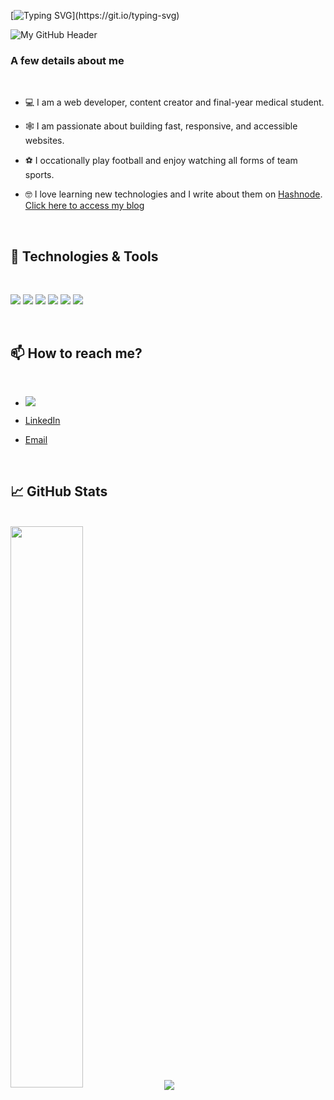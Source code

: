 [![Typing SVG](https://readme-typing-svg.herokuapp.com?size=24&width=600&lines=Welcome+To+Opey's+GitHub+Profile!)](https://git.io/typing-svg)

![My GitHub Header](https://user-images.githubusercontent.com/19176671/192336265-9e9a5fa5-088f-481f-b4f2-08beea0b1953.png)

### A few details about me

  <br>

- 💻 I am a web developer, content creator and final-year medical student.
- 🕸️ I am passionate about building fast, responsive, and accessible websites.
- ⚽ I occationally play football and enjoy watching all forms of team sports.
- 🤓 I love learning new technologies and I write about them on [Hashnode](https://hashnode.com/@InvisibleOpey). [Click here to access my blog](https://codingdr.tech)

  <br>

## 🔧 Technologies & Tools

  <br>

![](https://img.shields.io/badge/OS-Linux-informational?style=flat&logo=linux&logoColor=white&color=2bbc8a)
![](https://img.shields.io/badge/Editor-VSCode-informational?style=flat&logo=intellij-idea&logoColor=white&color=2bbc8a)
![](https://img.shields.io/badge/Code-JavaScript-informational?style=flat&logo=javascript&logoColor=white&color=2bbc8a)
![](https://img.shields.io/badge/Code-Python-informational?style=flat&logo=python&logoColor=white&color=2bbc8a)
![](https://img.shields.io/badge/Code-ReactJS-informational?style=flat&logo=react&logo.js&logoColor=white&color=2bbc8a)
![](https://img.shields.io/badge/Shell-Bash-informational?style=flat&logo=gnu-bash&logoColor=white&color=2bbc8a)

  <br>

## 📫 How to reach me?

  <br>

- [![](https://img.shields.io/twitter/url?style=social&url=https%3A%2F%2Ftwitter.com%2Finvisibleopey)](https://twitter.com/invisibleopey)
- [LinkedIn](https://www.linkedin.com/in/abdullahimuritala/)
- [Email](mailto:opey.muritala@gmial.com)

  <br>

## 📈 GitHub Stats

  <br>

<img width="48%" src="https://github-readme-stats.vercel.app/api?username=invisibleopey&show_icons=true&theme=radical" />

<img align="center" src="https://github-readme-stats.vercel.app/api/top-langs/?username=invisibleopey&hide=css,html,tex&title_color=ffffff&text_color=c9cacc&icon_color=2bbc8a&bg_color=1d1f21&langs_count=3" />
